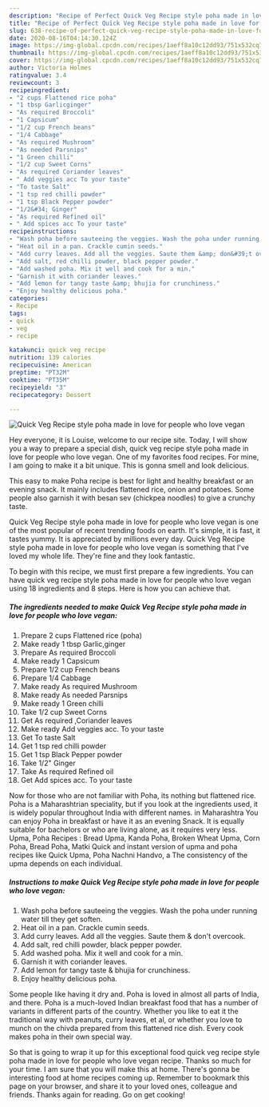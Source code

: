 ```yaml
---
description: "Recipe of Perfect Quick Veg Recipe style poha made in love for people who love vegan"
title: "Recipe of Perfect Quick Veg Recipe style poha made in love for people who love vegan"
slug: 638-recipe-of-perfect-quick-veg-recipe-style-poha-made-in-love-for-people-who-love-vegan
date: 2020-08-16T04:14:30.124Z
image: https://img-global.cpcdn.com/recipes/1aeff8a10c12dd93/751x532cq70/quick-veg-recipe-style-poha-made-in-love-for-people-who-love-vegan-recipe-main-photo.jpg
thumbnail: https://img-global.cpcdn.com/recipes/1aeff8a10c12dd93/751x532cq70/quick-veg-recipe-style-poha-made-in-love-for-people-who-love-vegan-recipe-main-photo.jpg
cover: https://img-global.cpcdn.com/recipes/1aeff8a10c12dd93/751x532cq70/quick-veg-recipe-style-poha-made-in-love-for-people-who-love-vegan-recipe-main-photo.jpg
author: Victoria Holmes
ratingvalue: 3.4
reviewcount: 3
recipeingredient:
- "2 cups Flattened rice poha"
- "1 tbsp Garlicginger"
- "As required Broccoli"
- "1 Capsicum"
- "1/2 cup French beans"
- "1/4 Cabbage"
- "As required Mushroom"
- "As needed Parsnips"
- "1 Green chilli"
- "1/2 cup Sweet Corns"
- "As required Coriander leaves"
- " Add veggies acc To your taste"
- "To taste Salt"
- "1 tsp red chilli powder"
- "1 tsp Black Pepper powder"
- "1/2&#34; Ginger"
- "As required Refined oil"
- " Add spices acc To your taste"
recipeinstructions:
- "Wash poha before sauteeing the veggies. Wash the poha under running water till they get soften."
- "Heat oil in a pan. Crackle cumin seeds."
- "Add curry leaves. Add all the veggies. Saute them &amp; don&#39;t overcook."
- "Add salt, red chilli powder, black pepper powder."
- "Add washed poha. Mix it well and cook for a min."
- "Garnish it with coriander leaves."
- "Add lemon for tangy taste &amp; bhujia for crunchiness."
- "Enjoy healthy delicious poha."
categories:
- Recipe
tags:
- quick
- veg
- recipe

katakunci: quick veg recipe 
nutrition: 139 calories
recipecuisine: American
preptime: "PT32M"
cooktime: "PT35M"
recipeyield: "3"
recipecategory: Dessert

---
```



![Quick Veg Recipe style poha made in love for people who love vegan](https://img-global.cpcdn.com/recipes/1aeff8a10c12dd93/751x532cq70/quick-veg-recipe-style-poha-made-in-love-for-people-who-love-vegan-recipe-main-photo.jpg)

Hey everyone, it is Louise, welcome to our recipe site. Today, I will show you a way to prepare a special dish, quick veg recipe style poha made in love for people who love vegan. One of my favorites food recipes. For mine, I am going to make it a bit unique. This is gonna smell and look delicious.

This easy to make Poha recipe is best for light and healthy breakfast or an evening snack. It mainly includes flattened rice, onion and potatoes. Some people also garnish it with besan sev (chickpea noodles) to give a crunchy taste.

Quick Veg Recipe style poha made in love for people who love vegan is one of the most popular of recent trending foods on earth. It's simple, it is fast, it tastes yummy. It is appreciated by millions every day. Quick Veg Recipe style poha made in love for people who love vegan is something that I've loved my whole life. They're fine and they look fantastic.


To begin with this recipe, we must first prepare a few ingredients. You can have quick veg recipe style poha made in love for people who love vegan using 18 ingredients and 8 steps. Here is how you can achieve that.

<!--inarticleads1-->

##### The ingredients needed to make Quick Veg Recipe style poha made in love for people who love vegan:

1. Prepare 2 cups Flattened rice (poha)
1. Make ready 1 tbsp Garlic,ginger
1. Prepare As required Broccoli
1. Make ready 1 Capsicum
1. Prepare 1/2 cup French beans
1. Prepare 1/4 Cabbage
1. Make ready As required Mushroom
1. Make ready As needed Parsnips
1. Make ready 1 Green chilli
1. Take 1/2 cup Sweet Corns
1. Get As required ,Coriander leaves
1. Make ready  Add veggies acc. To your taste
1. Get To taste Salt
1. Get 1 tsp red chilli powder
1. Get 1 tsp Black Pepper powder
1. Take 1/2&#34; Ginger
1. Take As required Refined oil
1. Get  Add spices acc. To your taste


Now for those who are not familiar with Poha, its nothing but flattened rice. Poha is a Maharashtrian speciality, but if you look at the ingredients used, it is widely popular throughout India with different names. in Maharashtra You can enjoy Poha in breakfast or have it as an evening Snack. It is equally suitable for bachelors or who are living alone, as it requires very less. Upma, Poha Recipes : Bread Upma, Kanda Poha, Broken Wheat Upma, Corn Poha, Bread Poha, Matki Quick and instant version of upma and poha recipes like Quick Upma, Poha Nachni Handvo, a The consistency of the upma depends on each individual. 

<!--inarticleads2-->

##### Instructions to make Quick Veg Recipe style poha made in love for people who love vegan:

1. Wash poha before sauteeing the veggies. Wash the poha under running water till they get soften.
1. Heat oil in a pan. Crackle cumin seeds.
1. Add curry leaves. Add all the veggies. Saute them &amp; don&#39;t overcook.
1. Add salt, red chilli powder, black pepper powder.
1. Add washed poha. Mix it well and cook for a min.
1. Garnish it with coriander leaves.
1. Add lemon for tangy taste &amp; bhujia for crunchiness.
1. Enjoy healthy delicious poha.


Some people like having it dry and. Poha is loved in almost all parts of India, and there. Poha is a much-loved Indian breakfast food that has a number of variants in different parts of the country. Whether you like to eat it the traditional way with peanuts, curry leaves, et al, or whether you love to munch on the chivda prepared from this flattened rice dish. Every cook makes poha in their own special way. 

So that is going to wrap it up for this exceptional food quick veg recipe style poha made in love for people who love vegan recipe. Thanks so much for your time. I am sure that you will make this at home. There's gonna be interesting food at home recipes coming up. Remember to bookmark this page on your browser, and share it to your loved ones, colleague and friends. Thanks again for reading. Go on get cooking!
